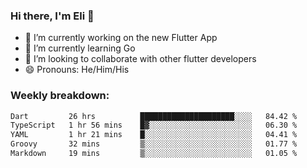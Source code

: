 ### Hi there, I'm Eli 👋
- 🔭 I’m currently working on the new Flutter App
- 🌱 I’m currently learning Go
- 🦄 I’m looking to collaborate with other flutter developers
- 😄 Pronouns: He/Him/His

### Weekly breakdown:
<!--START_SECTION:waka-->

```txt
Dart         26 hrs          █████████████████████░░░░   84.42 %
TypeScript   1 hr 56 mins    █▓░░░░░░░░░░░░░░░░░░░░░░░   06.30 %
YAML         1 hr 21 mins    █░░░░░░░░░░░░░░░░░░░░░░░░   04.41 %
Groovy       32 mins         ▒░░░░░░░░░░░░░░░░░░░░░░░░   01.77 %
Markdown     19 mins         ▒░░░░░░░░░░░░░░░░░░░░░░░░   01.05 %
```

<!--END_SECTION:waka-->
